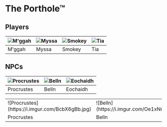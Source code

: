 # The Porthole™

## Players
| ![M'ggah](https://i.imgur.com/TONBUDzb.png) | ![Myssa](https://i.imgur.com/GjLqK7tb.png) | ![Smokey](https://i.imgur.com/exed6hMb.png) | ![Tia](https://i.imgur.com/T1BZs5Lb.png) |
| --- | --- | --- | --- | 
| M'ggah | Myssa | Smokey | Tia | 

## NPCs
| ![Procrustes](https://i.imgur.com/BcbX6gBb.jpg) | ![Belln](https://i.imgur.com/Oe1xNnRb.png) | ![Eochaidh](https://i.imgur.com/BK7V1ZOb.png) |
| --- | --- | --- |
| Procrustes | Belln | Eochaidh |

<table>
  <tr>
    <td markdown="span">![Procrustes](https://i.imgur.com/BcbX6gBb.jpg)</td>
    <td markdown="span">![Belln](https://i.imgur.com/Oe1xNnRb.png)</td>
    <td markdown="span">![Eochaidh](https://i.imgur.com/BK7V1ZOb.png)</td>
  </tr>
  <tr>
    <td>Procrustes</td>
    <td>Belln</td>
    <td>Eochaidh</td>
  </tr>
</table>
